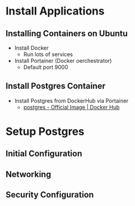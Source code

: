# Install Applications
## Installing Containers on Ubuntu
- Install Docker
	- Run lots of services
- Install Portainer (Docker oerchestrator)
	- Default port 9000
## Install Postgres Container
-  Install Postgres from DockerHub via Portainer
	- [postgres - Official Image | Docker Hub](https://hub.docker.com/_/postgres)
# Setup Postgres
## Initial Configuration

## Networking

## Security Configuration
